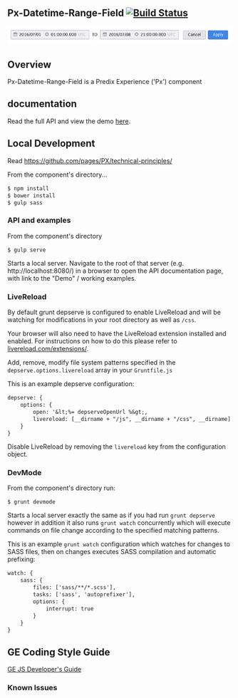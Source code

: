 Px-Datetime-Range-Field [![Build Status](https://travis-ci.org/PredixDev/px-datetime-range-field.svg?branch=master)](https://travis-ci.org/PredixDev/px-datetime-range-field)
-----------------------------------------------

[![px-datetime-range-field demo](px-datetime-range-field.png?raw=true)](https://predixdev.github.io/px-datetime-range-field)

## Overview

Px-Datetime-Range-Field is a Predix Experience ('Px') component

## documentation

Read the full API and view the demo [here](https://predixdev.github.io/px-datetime-range-field).

## Local Development

Read https://github.com/pages/PX/technical-principles/

From the component's directory...

```
$ npm install
$ bower install
$ gulp sass
```

### API and examples

From the component's directory

```
$ gulp serve
```

Starts a local server. Navigate to the root of that server (e.g. http://localhost:8080/) in a browser to open the API documentation page, with link to the "Demo" / working examples.

### LiveReload

By default grunt depserve is configured to enable LiveReload and will be watching for modifications in your root directory as well as `/css`.

Your browser will also need to have the LiveReload extension installed and enabled. For instructions on how to do this please refer to [livereload.com/extensions/](http://livereload.com/extensions/).

Add, remove, modify file system patterns specified in the `depserve.options.livereload` array in your `Gruntfile.js`

This is an example depserve configuration:

```
depserve: {
    options: {
        open: '&lt;%= depserveOpenUrl %&gt;,
        livereload: [__dirname + "/js", __dirname + "/css", __dirname]
    }
}
```

Disable LiveReload by removing the `livereload` key from the configuration object.

### DevMode

From the component's directory run:

```
$ grunt devmode
```

Starts a local server exactly the same as if you had run `grunt depserve` however in addition it also runs `grunt watch` concurrently which will execute commands on file change according to the specified matching patterns.

This is an example `grunt watch` configuration which watches for changes to SASS files, then on changes executes SASS compilation and automatic prefixing:

```
watch: {
    sass: {
        files: ['sass/**/*.scss'],
        tasks: ['sass', 'autoprefixer'],
        options: {
            interrupt: true
        }
    }
}
```

GE Coding Style Guide
---------------------

[GE JS Developer's Guide](https://github.com/GeneralElectric/javascript)


### Known Issues
